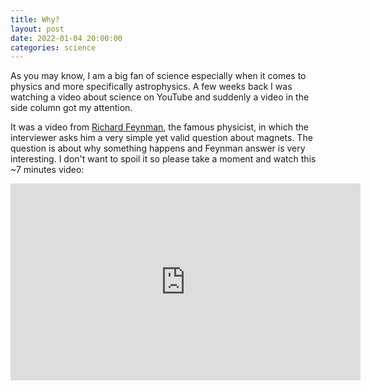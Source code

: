 ```yaml
---
title: Why?
layout: post
date: 2022-01-04 20:00:00
categories: science
---
```


As you may know, I am a big fan of science especially when it comes to physics and more specifically astrophysics. A few weeks back I was watching a video about science on YouTube and suddenly a video in the side column got my attention.

It was a video from [Richard Feynman](https://en.wikipedia.org/wiki/Richard_Feynman), the famous physicist, in which the interviewer asks him a very simple yet valid question about magnets. The question is about why something happens and Feynman answer is very interesting. I don't want to spoil it so please take a moment and watch this ~7 minutes video:

<iframe width="560" height="315" src="https://www.youtube.com/embed/36GT2zI8lVA" title="YouTube video player" frameborder="0" allow="accelerometer; autoplay; clipboard-write; encrypted-media; gyroscope; picture-in-picture" allowfullscreen></iframe>
